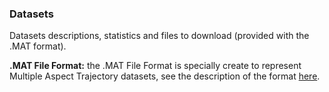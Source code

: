 ### Datasets

Datasets descriptions, statistics and files to download (provided with the .MAT format).

**.MAT File Format:** the .MAT File Format is specially create to represent Multiple Aspect Trajectory datasets, see the description of the format [here](pages/mat.md).